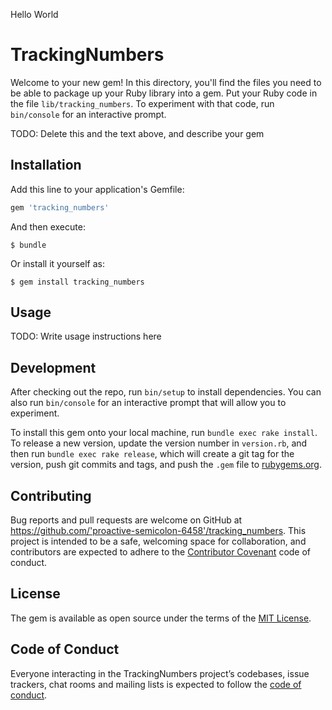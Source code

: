 Hello World

# TrackingNumbers

Welcome to your new gem! In this directory, you'll find the files you need to be able to package up your Ruby library into a gem. Put your Ruby code in the file `lib/tracking_numbers`. To experiment with that code, run `bin/console` for an interactive prompt.

TODO: Delete this and the text above, and describe your gem

## Installation

Add this line to your application's Gemfile:

```ruby
gem 'tracking_numbers'
```

And then execute:

    $ bundle

Or install it yourself as:

    $ gem install tracking_numbers

## Usage

TODO: Write usage instructions here

## Development

After checking out the repo, run `bin/setup` to install dependencies. You can also run `bin/console` for an interactive prompt that will allow you to experiment.

To install this gem onto your local machine, run `bundle exec rake install`. To release a new version, update the version number in `version.rb`, and then run `bundle exec rake release`, which will create a git tag for the version, push git commits and tags, and push the `.gem` file to [rubygems.org](https://rubygems.org).

## Contributing

Bug reports and pull requests are welcome on GitHub at https://github.com/'proactive-semicolon-6458'/tracking_numbers. This project is intended to be a safe, welcoming space for collaboration, and contributors are expected to adhere to the [Contributor Covenant](http://contributor-covenant.org) code of conduct.

## License

The gem is available as open source under the terms of the [MIT License](https://opensource.org/licenses/MIT).

## Code of Conduct

Everyone interacting in the TrackingNumbers project’s codebases, issue trackers, chat rooms and mailing lists is expected to follow the [code of conduct](https://github.com/'proactive-semicolon-6458'/tracking_numbers/blob/master/CODE_OF_CONDUCT.md).
